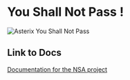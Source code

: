 # You Shall Not Pass ! 

![Asterix You Shall Not Pass](https://github.com/EpitechMscProPromo2025/T-NSA-501-LIL-5-1-youshallnotpass-raphael.thibaut/blob/main/Asterix_YSNP.jpg)

## Link to Docs

[Documentation for the NSA project](https://docs.epitech.musubi.dev)
